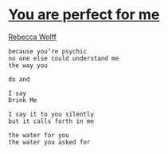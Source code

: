 # [You are perfect for me](https://www.poets.org/poetsorg/poem/you-are-perfect-me)

[Rebecca Wolff](https://www.poets.org/node/44624)

```
because you’re psychic
no one else could understand me
the way you

do and

I say
Drink Me

I say it to you silently
but it calls forth in me

the water for you
the water you asked for
```

